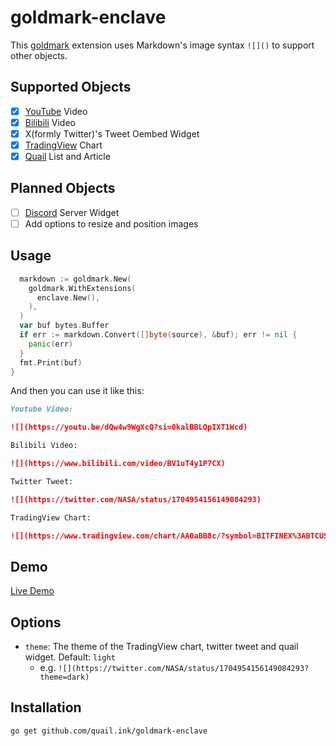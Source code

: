 # goldmark-enclave

This [goldmark](http://github.com/yuin/goldmark) extension uses Markdown's image syntax  `![]()` to support other objects.

## Supported Objects

- [x] [YouTube](https://youtube.com) Video
- [x] [Bilibili](https://bilibili.com) Video
- [x] X(formly Twitter)'s Tweet Oembed Widget
- [x] [TradingView](https://tradingview.com) Chart
- [x] [Quail](https://quail.ink) List and Article

## Planned Objects

- [ ] [Discord](https://discord.com) Server Widget
- [ ] Add options to resize and position images

## Usage

```go
  markdown := goldmark.New(
    goldmark.WithExtensions(
      enclave.New(),
    ),
  )
  var buf bytes.Buffer
  if err := markdown.Convert([]byte(source), &buf); err != nil {
    panic(err)
  }
  fmt.Print(buf)
}
```

And then you can use it like this:

```md
Youtube Video:

![](https://youtu.be/dQw4w9WgXcQ?si=0kalBBLQpIXT1Wcd)

Bilibili Video:

![](https://www.bilibili.com/video/BV1uT4y1P7CX)

Twitter Tweet:

![](https://twitter.com/NASA/status/1704954156149084293)

TradingView Chart:

![](https://www.tradingview.com/chart/AA0aBB8c/?symbol=BITFINEX%3ABTCUSD)
```

## Demo

[Live Demo](https://quail.ink/blog/p/extended-markdown-syntax)

## Options

- `theme`: The theme of the TradingView chart, twitter tweet and quail widget. Default: `light`
  - e.g. `![](https://twitter.com/NASA/status/1704954156149084293?theme=dark)`

## Installation

```bash
go get github.com/quail.ink/goldmark-enclave
```
